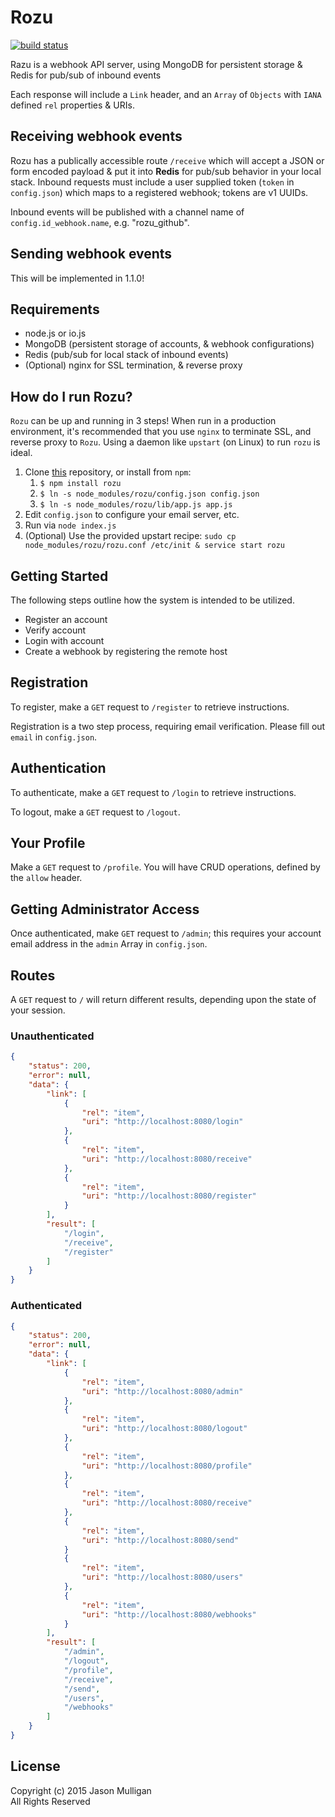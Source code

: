 # Rozu

[![build status](https://secure.travis-ci.org/avoidwork/rozu.svg)](http://travis-ci.org/avoidwork/rozu)

Razu is a webhook API server, using MongoDB for persistent storage & Redis for pub/sub of inbound events

Each response will include a `Link` header, and an `Array` of `Objects` with `IANA` defined `rel` properties & URIs.

## Receiving webhook events
Rozu has a publically accessible route `/receive` which will accept a JSON or form encoded payload & put it into **Redis**
for pub/sub behavior in your local stack. Inbound requests must include a user supplied token (`token` in `config.json`)
which maps to a registered webhook; tokens are v1 UUIDs.

Inbound events will be published with a channel name of `config.id_webhook.name`, e.g. "rozu_github".

## Sending webhook events
This will be implemented in 1.1.0!

## Requirements
- node.js or io.js
- MongoDB (persistent storage of accounts, & webhook configurations)
- Redis (pub/sub for local stack of inbound events)
- (Optional) nginx for SSL termination, & reverse proxy

## How do I run Rozu?
`Rozu` can be up and running in 3 steps! When run in a production environment, it's recommended that you use `nginx`
to terminate SSL, and reverse proxy to `Rozu`. Using a daemon like `upstart` (on Linux) to run `rozu` is ideal. 

1.  Clone [this](https://github.com/avoidwork/rozu) repository, or install from `npm`:
    1.  `$ npm install rozu`
    2.  `$ ln -s node_modules/rozu/config.json config.json`
    3.  `$ ln -s node_modules/rozu/lib/app.js app.js`
2.  Edit `config.json` to configure your email server, etc.
3.  Run via `node index.js`
4.  (Optional) Use the provided upstart recipe: `sudo cp node_modules/rozu/rozu.conf /etc/init & service start rozu`

## Getting Started
The following steps outline how the system is intended to be utilized.

- Register an account
- Verify account
- Login with account
- Create a webhook by registering the remote host


## Registration
To register, make a `GET` request to `/register` to retrieve instructions.

Registration is a two step process, requiring email verification. Please fill out `email` in `config.json`.

## Authentication
To authenticate, make a `GET` request to `/login` to retrieve instructions.

To logout, make a `GET` request to `/logout`.

## Your Profile
Make a `GET` request to `/profile`. You will have CRUD operations, defined by the `allow` header.

## Getting Administrator Access
Once authenticated, make `GET` request to `/admin`; this requires your account email address in the `admin` Array in `config.json`.

## Routes
A `GET` request to `/` will return different results, depending upon the state of your session.

### Unauthenticated

```json
{
	"status": 200,
	"error": null,
	"data": {
		"link": [
			{
				"rel": "item",
				"uri": "http://localhost:8080/login"
			},
			{
				"rel": "item",
				"uri": "http://localhost:8080/receive"
			},
			{
				"rel": "item",
				"uri": "http://localhost:8080/register"
			}
		],
		"result": [
			"/login",
			"/receive",
			"/register"
		]
	}
}
```

### Authenticated

```json
{
	"status": 200,
	"error": null,
	"data": {
		"link": [
			{
				"rel": "item",
				"uri": "http://localhost:8080/admin"
			},
			{
				"rel": "item",
				"uri": "http://localhost:8080/logout"
			},
			{
				"rel": "item",
				"uri": "http://localhost:8080/profile"
			},
			{
				"rel": "item",
				"uri": "http://localhost:8080/receive"
			},
			{
				"rel": "item",
				"uri": "http://localhost:8080/send"
			}
			{
				"rel": "item",
				"uri": "http://localhost:8080/users"
			},
			{
				"rel": "item",
				"uri": "http://localhost:8080/webhooks"
			}
		],
		"result": [
			"/admin",
			"/logout",
			"/profile",
			"/receive",
			"/send",
			"/users",
			"/webhooks"
		]
	}
}
```

## License
Copyright (c) 2015 Jason Mulligan  
All Rights Reserved
